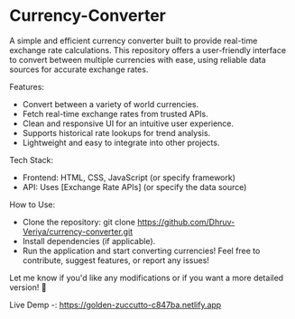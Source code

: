# Currency-Converter
A simple and efficient currency converter built to provide real-time exchange rate calculations. This repository offers a user-friendly interface to convert between multiple currencies with ease, using reliable data sources for accurate exchange rates.

Features:
- Convert between a variety of world currencies.
- Fetch real-time exchange rates from trusted APIs.
- Clean and responsive UI for an intuitive user experience. 
- Supports historical rate lookups for trend analysis.
- Lightweight and easy to integrate into other projects.

Tech Stack:
- Frontend: HTML, CSS, JavaScript (or specify framework)
- API: Uses [Exchange Rate APIs] (or specify the data source)
  
How to Use:
- Clone the repository:
git clone https://github.com/Dhruv-Veriya/currency-converter.git
- Install dependencies (if applicable).
- Run the application and start converting currencies!
Feel free to contribute, suggest features, or report any issues!

Let me know if you'd like any modifications or if you want a more detailed version! 🚀


Live Demp -: https://golden-zuccutto-c847ba.netlify.app
